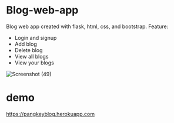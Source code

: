 # Blog-web-app
Blog web app created with flask, html, css, and bootstrap.
Feature:
- Login and signup
- Add blog
- Delete blog
- View all blogs
- View your blogs

![Screenshot (49)](https://user-images.githubusercontent.com/102292312/169696172-caf88fb0-241e-44e2-a492-43bc7bfec8bc.png)

# demo
https://pangkeyblog.herokuapp.com
